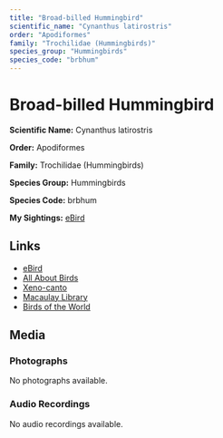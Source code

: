 ```yaml
---
title: "Broad-billed Hummingbird"
scientific_name: "Cynanthus latirostris"
order: "Apodiformes"
family: "Trochilidae (Hummingbirds)"
species_group: "Hummingbirds"
species_code: "brbhum"
---
```


# Broad-billed Hummingbird

**Scientific Name:** Cynanthus latirostris

**Order:** Apodiformes

**Family:** Trochilidae (Hummingbirds)

**Species Group:** Hummingbirds

**Species Code:** brbhum

**My Sightings:** [eBird](https://ebird.org/lifelist?r=world&time=life&spp=brbhum)

## Links
* [eBird](https://ebird.org/species/brbhum) 
* [All About Birds](https://www.allaboutbirds.org/guide/brbhum) 
* [Xeno-canto](https://www.xeno-canto.org/species/cynanthus-latirostris) 
* [Macaulay Library](https://search.macaulaylibrary.org/catalog?taxonCode=brbhum&sort=rating_rank_desc)
* [Birds of the World](https://birdsoftheworld.org/bow/species/brbhum)

## Media
### Photographs
No photographs available.

### Audio Recordings
No audio recordings available.
